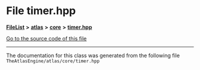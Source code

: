 

# File timer.hpp



[**FileList**](files.md) **>** [**atlas**](dir_1e6ffef027cfcf7ded3287660b505c9f.md) **>** [**core**](dir_ab5f97e7ae27ba905c508150b2df25d1.md) **>** [**timer.hpp**](timer_8hpp.md)

[Go to the source code of this file](timer_8hpp_source.md)





































































------------------------------
The documentation for this class was generated from the following file `TheAtlasEngine/atlas/core/timer.hpp`

